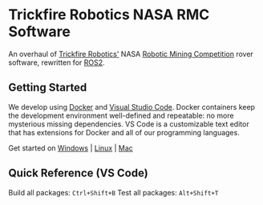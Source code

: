 # Trickfire Robotics NASA RMC Software
An overhaul of [Trickfire Robotics'](https://www.linkedin.com/company/trickfire-robotics/) NASA [Robotic Mining Competition](https://www.nasa.gov/offices/education/centers/kennedy/technology/nasarmc.html) rover software, rewritten for [ROS2](https://design.ros2.org/articles/why_ros2.html).

## Getting Started
We develop using [Docker](https://en.wikipedia.org/wiki/Docker_(software)) and [Visual Studio Code](https://code.visualstudio.com/). Docker containers keep the development environment well-defined and repeatable: no more mysterious missing dependencies. VS Code is a customizable text editor that has extensions for Docker and all of our programming languages.

Get started on [Windows](docs/install_on_windows.md) | [Linux](docs/install_on_linux.md) | [Mac](docs/install_on_mac.md)

## Quick Reference (VS Code)
Build all packages: `Ctrl+Shift+B`
Test all packages: `Alt+Shift+T`